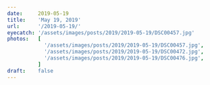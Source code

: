 ```yaml
---
date:     2019-05-19
title:    'May 19, 2019'
url:      '/2019-05-19/'
eyecatch: '/assets/images/posts/2019/2019-05-19/DSC00457.jpg'
photos:   [
            '/assets/images/posts/2019/2019-05-19/DSC00457.jpg',
            '/assets/images/posts/2019/2019-05-19/DSC00472.jpg',
            '/assets/images/posts/2019/2019-05-19/DSC00476.jpg',
          ]
draft:    false
---
```

